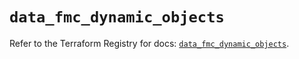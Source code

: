 # `data_fmc_dynamic_objects`

Refer to the Terraform Registry for docs: [`data_fmc_dynamic_objects`](https://registry.terraform.io/providers/ciscodevnet/fmc/1.5.2/docs/data-sources/dynamic_objects).
